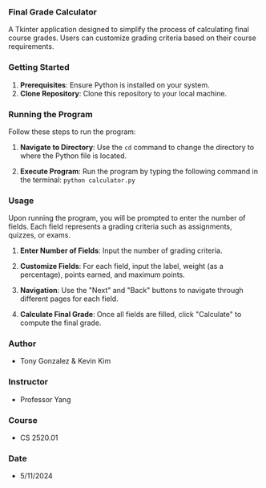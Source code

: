 ### Final Grade Calculator

A Tkinter application designed to simplify the process of calculating final course grades. Users can customize grading criteria based on their course requirements. 

### Getting Started

1. **Prerequisites**: Ensure Python is installed on your system.
2. **Clone Repository**: Clone this repository to your local machine.

### Running the Program

Follow these steps to run the program:

1. **Navigate to Directory**: Use the `cd` command to change the directory to where the Python file is located.
   
2. **Execute Program**: Run the program by typing the following command in the terminal: `python calculator.py`


### Usage

Upon running the program, you will be prompted to enter the number of fields. Each field represents a grading criteria such as assignments, quizzes, or exams.

1. **Enter Number of Fields**: Input the number of grading criteria.

2. **Customize Fields**: For each field, input the label, weight (as a percentage), points earned, and maximum points.

3. **Navigation**: Use the "Next" and "Back" buttons to navigate through different pages for each field.

4. **Calculate Final Grade**: Once all fields are filled, click "Calculate" to compute the final grade.

### Author

- Tony Gonzalez & Kevin Kim

### Instructor

- Professor Yang

### Course

- CS 2520.01

### Date

- 5/11/2024


